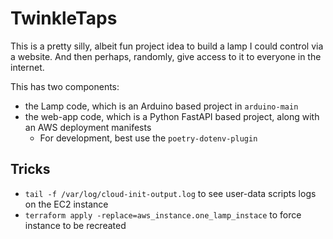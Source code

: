 # TwinkleTaps

This is a pretty silly, albeit fun project idea to build a lamp I could control via a website. And then perhaps, randomly, give access to it to everyone in the internet.

This has two components:

- the Lamp code, which is an Arduino based project in `arduino-main`
- the web-app code, which is a Python FastAPI based project, along with an AWS deployment manifests
  - For development, best use the `poetry-dotenv-plugin`

## Tricks

- `tail -f /var/log/cloud-init-output.log` to see user-data scripts logs on the EC2 instance
- `terraform apply -replace=aws_instance.one_lamp_instace` to force instance to be recreated
